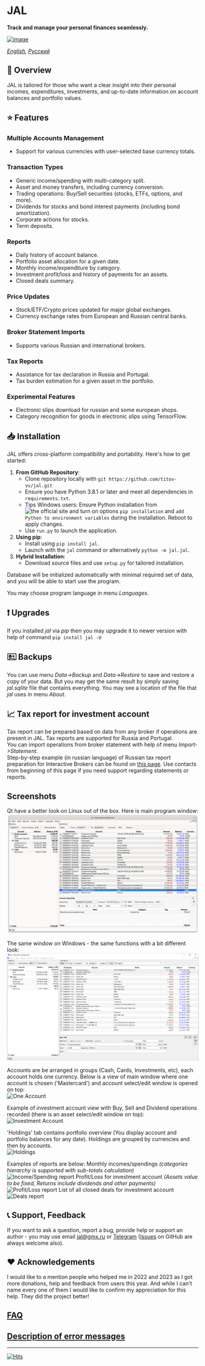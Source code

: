 # JAL 
**Track and manage your personal finances seamlessly.**

[![image](http://img.shields.io/pypi/v/jal.svg)](https://pypi.python.org/pypi/jal/)

*[English](https://github.com/titov-vv/jal/blob/master/docs/README.md), [Русский](https://github.com/titov-vv/jal/blob/master/docs/README.ru.md)*

## 📌 Overview
JAL is tailored for those who want a clear insight into their personal incomes, expenditures, investments, and up-to-date information on account balances and portfolio values.

## ⭐️ Features
### Multiple Accounts Management
- Support for various currencies with user-selected base currency totals.
### Transaction Types
- Generic income/spending with multi-category split.
- Asset and money transfers, including currency conversion.
- Trading operations: Buy/Sell securities (stocks, ETFs, options, and more).
- Dividends for stocks and bond interest payments (including bond amortization).
- Corporate actions for stocks.
- Term deposits.
### Reports
- Daily history of account balance.
- Portfolio asset allocation for a given date.
- Monthly income/expenditure by category.
- Investment profit/loss and history of payments for an assets.
- Closed deals summary.
### Price Updates
- Stock/ETF/Crypto prices updated for major global exchanges.
- Currency exchange rates from European and Russian central banks.
### Broker Statement Imports
- Supports various Russian and international brokers.
### Tax Reports
- Assistance for tax declaration in Russia and Portugal.
- Tax burden estimation for a given asset in the portfolio.
### Experimental Features
- Electronic slips download for russian and some european shops. 
- Category recognition for goods in electronic slips using TensorFlow.

## 📥 Installation
JAL offers cross-platform compatibility and portability. Here's how to get started:
1. **From GitHub Repository**:
   - Clone repository locally with `git https://github.com/titov-vv/jal.git`
   - Ensure you have Python 3.8.1 or later and meet all dependencies in `requirements.txt`.
   - Tips Windows users: Ensure Python installation from ![the official site](https://www.python.org/) and turn on options `pip installation` and `add Python to environment variables` during the installation. Reboot to apply changes.
   - Use `run.py` to launch the application.
2. **Using pip**:
   - Install using `pip install jal`.
   - Launch with the `jal` command or alternatively `python -m jal.jal`.
3. **Hybrid Installation**:
   - Download source files and use `setup.py` for tailored installation.
  

Database will be initialized automatically with minimal required set of data, and you will be able to start use the program.

You may choose program language in menu *Languages*.

## ❗️ Upgrades
If you installed *jal* via *pip* then you may upgrade it to newer version with help of command `pip install jal -U`

## 🖭  Backups
You can use menu *Data->Backup* and *Data->Restore* to save and restore a copy of your data.
But you may get the same result by simply saving *jal.sqlite* file that contains everything.
You may see a location of the file that *jal* uses in menu *About*.

## 📈 Tax report for investment account
Tax report can be prepared based on data from any broker if operations are present in JAL. Tax reports are supported for Russia and Portugal.    
You can import operations from broker statement with help of menu *Import->Statement*.  
Step-by-step example (in russian language) of Russian tax report preparation for Interactive Brokers can be found on [this page](https://github.com/titov-vv/jal/blob/master/docs/ru-tax-3ndfl/taxes.md). 
Use contacts from beginning of this page if you need support regarding statements or reports.

## Screenshots
Qt have a better look on Linux out of the box. Here is main program window:  
![Main Window on Linux](https://github.com/titov-vv/jal/blob/master/docs/img/main_linux.png?raw=true)

The same window on Windows - the same functions with a bit different look:  
![Main Window on Windows](https://github.com/titov-vv/jal/blob/master/docs/img/main_windows.png?raw=true)

Accounts are be arranged in groups (Cash, Cards, Investments, etc), each account holds one currency.
Below is a view of main window where one account is chosen ('Mastercard') and account select/edit window is opened on top:  
![One Account](https://github.com/titov-vv/jal/blob/master/docs/img/one_account_view.png?raw=true)

Example of investment account view with Buy, Sell and Dividend operations recorded (there is an asset select/edit window on top):  
![Investment Account](https://github.com/titov-vv/jal/blob/master/docs/img/stocks_and_investment_account.png?raw=true)

'Holdings' tab contains portfolio overview (You display account and portfolio balances for any date).
Holdings are grouped by currencies and then by accounts.  
![Holdings](https://github.com/titov-vv/jal/blob/master/docs/img/investment_portfolio_holdings.png?raw=true)

Examples of reports are below:
Monthly incomes/spendings *(categories hierarchy is supported with sub-totals calculation)*  
![Income/Spending report](https://github.com/titov-vv/jal/blob/master/docs/img/report_income_spending.png?raw=true)
Profit/Loss for investment account *(Assets value to be fixed, Returns include dividends and other payments)*  
![Profit/Loss report](https://github.com/titov-vv/jal/blob/master/docs/img/report_profit_loss.png?raw=true)
List of all closed deals for investment account  
![Deals report](https://github.com/titov-vv/jal/blob/master/docs/img/report_deals.png?raw=true)

## 📞 Support, Feedback
If you want to ask a question, report a bug, provide help or support an author - you may use email [jal@gmx.ru](mailto:jal@gmx.ru?subject=%5BJAL%5D%20Help) or [Telegram](https://t.me/jal_support) ([Issues](https://github.com/titov-vv/jal/issues) on GitHub are always welcome also).

## ❤️ Acknowledgements
I would like to a mention people who helped me in 2022 and 2023 as I got more donations, help and feedback from users this year. 
And while I can't name every one of them I would like to confirm my appreciation for this help. They did the project better!

## [FAQ](https://github.com/titov-vv/jal/blob/master/docs/FAQ.md)

## [Description of error messages](https://github.com/titov-vv/jal/blob/master/docs/error_description.md)


 ---

[![Hits](https://hits.seeyoufarm.com/api/count/incr/badge.svg?url=https%3A%2F%2Ftitov-vv.github.io%2Fledger%2F&count_bg=%2379C83D&title_bg=%23555555&icon=&icon_color=%23E7E7E7&title=hits&edge_flat=false)](https://hits.seeyoufarm.com)
